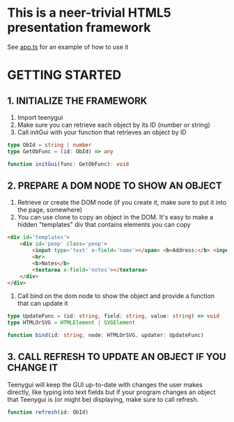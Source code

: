 # This is a neer-trivial HTML5 presentation framework

See [app.ts](app.ts) for an example of how to use it

# GETTING STARTED
## 1. INITIALIZE THE FRAMEWORK
1. Import teenygui
1. Make sure you can retrieve each object by its ID (number or string)
1. Call initGui with your function that retrieves an object by ID
```Typescript
type ObId = string | number
type GetObFunc = (id: ObId) => any

function initGui(func: GetObFunc): void
```

## 2. PREPARE A DOM NODE TO SHOW AN OBJECT
1. Retrieve or create the DOM node (if you create it, make sure to put it into the page, somewhere)
1. You can use clone to copy an object in the DOM. It's easy to make a hidden "templates" div that contains elements you can copy
```HTML
<div id='templates'>
    <div id='peep' class='peep'>
        <input type='text' x-field='name'></span> <b>Address:</b> <input type='text' x-field='address'></span> <i class="fas fa-window-close" name='close'></i>
        <br>
        <b>Notes</b>
        <textarea x-field='notes'></textarea>
    </div>
</div>
```
1. Call bind on the dom node to show the object and provide a function that can update it
```Typescript
type UpdateFunc = (id: string, field: string, value: string) => void
type HTMLOrSVG = HTMLElement | SVGElement

function bind(id: string, node: HTMLOrSVG, updater: UpdateFunc)
```

## 3. CALL REFRESH TO UPDATE AN OBJECT IF YOU CHANGE IT
Teenygui will keep the GUI up-to-date with changes the user makes directly, like typing into text fields but if your program changes an object that Teenygui is (or might be) displaying, make sure to call refresh.
```Typescript
function refresh(id: ObId)
```
